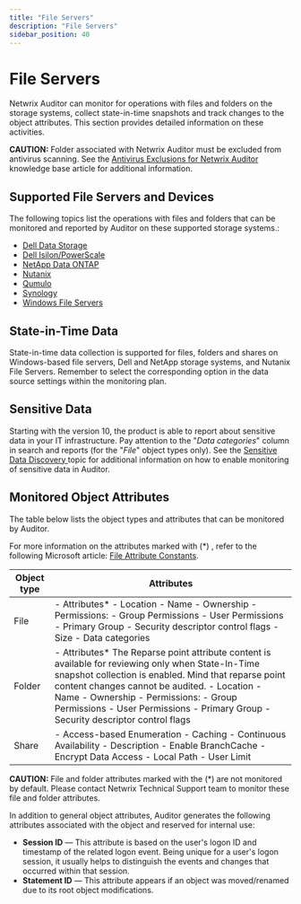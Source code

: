 ```yaml
---
title: "File Servers"
description: "File Servers"
sidebar_position: 40
---
```


# File Servers

Netwrix Auditor can monitor for operations with files and folders on the storage systems, collect
state-in-time snapshots and track changes to the object attributes. This section provides detailed
information on these activities.

**CAUTION:** Folder associated with Netwrix Auditor must be excluded from antivirus scanning. See
the
[Antivirus Exclusions for Netwrix Auditor](https://helpcenter.netwrix.com/bundle/z-kb-articles-salesforce/page/kA04u0000000HirCAE.html)
knowledge base article for additional information.

## Supported File Servers and Devices

The following topics list the operations with files and folders that can be monitored and reported
by Auditor on these supported storage systems.:

- [Dell Data Storage](/docs/auditor/10.8/configuration/fileservers/delldatastorage/overview.md)
- [Dell Isilon/PowerScale](/docs/auditor/10.8/configuration/fileservers/dellisilon/overview.md)
- [NetApp Data ONTAP](/docs/auditor/10.8/configuration/fileservers/netappcmode/overview.md)
- [Nutanix](/docs/auditor/10.8/configuration/fileservers/nutanix/overview.md)
- [Qumulo](/docs/auditor/10.8/configuration/fileservers/qumulo/overview.md)
- [Synology](/docs/auditor/10.8/configuration/fileservers/synology/overview.md)
- [Windows File Servers](/docs/auditor/10.8/configuration/fileservers/windows/overview.md)

## State-in-Time Data

State-in-time data collection is supported for files, folders and shares on Windows-based file
servers, Dell and NetApp storage systems, and Nutanix File Servers. Remember to select the
corresponding option in the data source settings within the monitoring plan.

## Sensitive Data

Starting with the version 10, the product is able to report about sensitive data in your IT
infrastructure. Pay attention to the "_Data categories_" column in search and reports (for the
"_File_" object types only). See the
[Sensitive Data Discovery ](/docs/auditor/10.8/admin/settings/sensitivedatadiscovery.md) topic for additional
information on how to enable monitoring of sensitive data in Auditor.

## Monitored Object Attributes

The table below lists the object types and attributes that can be monitored by Auditor.

For more information on the attributes marked with (\*) , refer to the following Microsoft article:
[File Attribute Constants](https://msdn.microsoft.com/en-us/library/windows/desktop/gg258117(v=vs.85).aspx).

| Object type | Attributes                                                                                                                                                                                                                                                                                                                               |
| ----------- | ---------------------------------------------------------------------------------------------------------------------------------------------------------------------------------------------------------------------------------------------------------------------------------------------------------------------------------------- |
| File        | - Attributes\* - Location - Name - Ownership - Permissions: - Group Permissions - User Permissions - Primary Group - Security descriptor control flags - Size - Data categories                                                                                                                                                          |
| Folder      | - Attributes\* The Reparse point attribute content is available for reviewing only when State-In-Time snapshot collection is enabled. Mind that reparse point content changes cannot be audited. - Location - Name - Ownership - Permissions: - Group Permissions - User Permissions - Primary Group - Security descriptor control flags |
| Share       | - Access-based Enumeration - Caching - Continuous Availability - Description - Enable BranchCache - Encrypt Data Access - Local Path - User Limit                                                                                                                                                                                        |

**CAUTION:** File and folder attributes marked with the (\*) are not monitored by default. Please
contact Netwrix Technical Support team to monitor these file and folder attributes.

In addition to general object attributes, Auditor generates the following attributes associated with
the object and reserved for internal use:

- **Session ID** — This attribute is based on the user's logon ID and timestamp of the related logon
  event. Being unique for a user's logon session, it usually helps to distinguish the events and
  changes that occurred within that session.
- **Statement ID** — This attribute appears if an object was moved/renamed due to its root object
  modifications.
